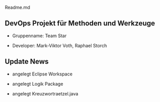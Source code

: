 Readme.md

##  DevOps Projekt für Methoden und Werkzeuge 

-  Gruppenname: Team Star

-  Developer: Mark-Viktor Voth, Raphael Storch


##  Update News 

-  angelegt Eclipse Workspace

-  angelegt Logik Package 

-  angelegt Kreuzwortraetzel.java 

